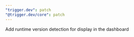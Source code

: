 ```yaml
---
"trigger.dev": patch
"@trigger.dev/core": patch
---
```


Add runtime version detection for display in the dashboard
